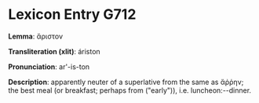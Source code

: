 # Lexicon Entry G712

**Lemma**: ἄριστον

**Transliteration (xlit)**: áriston

**Pronunciation**: ar'-is-ton

**Description**:
apparently neuter of a superlative from the same as ἄῤῥην; the best meal (or breakfast; perhaps from  ("early")), i.e. luncheon:--dinner.
